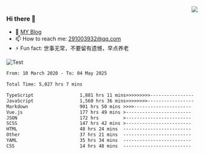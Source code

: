 <img align='right' src='https://github-readme-stats.vercel.app/api?username=niaogege&show_icons=true&theme=radical'/>

### Hi there 👋

- 🌱 [MY Blog](https://bythewayer.com/)
- 📫 How to reach me: 291003932@qq.com
- ⚡ Fun fact:  世事无常，不要留有遗憾，早点养老

![Test](https://github-readme-stats.vercel.app/api/top-langs/?username=niaogege&layout=compact)

<!--START_SECTION:waka-->

```txt
From: 10 March 2020 - To: 04 May 2025

Total Time: 5,027 hrs 7 mins

TypeScript                 1,881 hrs 11 mins>>>>>>>>>----------------   37.42 %
JavaScript                 1,560 hrs 36 mins>>>>>>>>-----------------   31.04 %
Markdown                   901 hrs 50 mins >>>>---------------------   17.94 %
Vue.js                     177 hrs 49 mins >------------------------   03.54 %
JSON                       172 hrs         >------------------------   03.42 %
SCSS                       147 hrs 42 mins >------------------------   02.94 %
HTML                       48 hrs 24 mins  -------------------------   00.96 %
Other                      37 hrs 21 mins  -------------------------   00.74 %
YAML                       35 hrs 34 mins  -------------------------   00.71 %
CSS                        14 hrs 48 mins  -------------------------   00.29 %
```

<!--END_SECTION:waka-->
